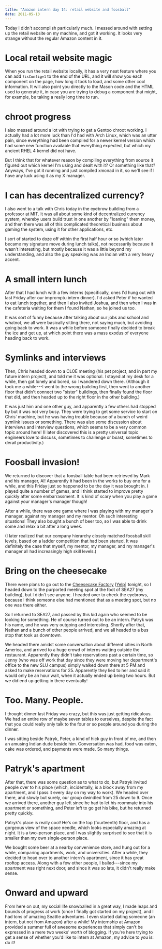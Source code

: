 ```yaml
---
title: "Amazon intern day 14: retail website and foosball"
date: 2011-05-13
---
```


Today I didn't accomplish particularly much.  I messed around with setting up the retail website on my machine, and got it working.  It looks very strange without the regular Amazon content in it.

# Local retail website magic

When you run the retail website locally, it has a very neat feature where you can add `?isConfig=1` to the end of the URL, and it will show you each component on the page, how long it took to load, and some other cool information.  It will also point you directly to the Mason code and the HTML used to generate it, in case you are trying to debug a component that might, for example, be taking a really long time to run.

# chroot progress

I also messed around a lot with trying to get a Gentoo chroot working.  I actually had a lot more luck than I'd had with Arch Linux, which was an utter pain, since everything had been compiled for a newer kernel version which had some new function available that everything expected, but which my ancient RHEL 4 kernel did not have.

But I think that for whatever reason by compiling everything from source it figured out which kernel I'm using and dealt with it?  Or something like that?  Anyways, I've got it running and just compiled xmonad in it, so we'll see if I have any luck using it as my X manager.

# I can has decentralized currency?

I also went to a talk with Chris today in the eyebrow building from a professor at MIT.  It was all about some kind of decentralized currency system, whereby users build trust in one another by "loaning" them money, and then there was all of this complicated theoretical business about gaming the system, using it for other applications, etc.

I sort of started to doze off within the first half hour or so (which later became my signature move during lunch talks), not necessarily because it wasn't interesting, but mostly because it was a little beyond my understanding, and also the guy speaking was an Indian with a very heavy accent.

# A small intern lunch

After that I had lunch with a few interns (specifically, ones I'd hung out with last Friday after our impromptu intern dinner).  I'd asked Peter if he wanted to eat lunch together, and then I also invited Joshua, and then when I was in the cafeteria waiting for them I found Nathan, so he joined us too.

It was sort of funny because after talking about our jobs and school and whatnot, we all were basically sitting there, not saying much, but avoiding going back to work.  It was a while before someone finally decided to break the ice and get up, at which point there was a mass exodus of everyone heading back to work.

# Symlinks and interviews

Then, Chris headed down to a CLOE meeting (his pet project, and in part my future intern project), and told me it was optional.  I stayed at my desk for a while, then got lonely and bored, so I wandered down there.  (Although it took me a while---I went to the wrong building first, then went to another floor that didn't connect two "sister" buildings, then finally found the floor that did, and then headed up to the right floor in the other building.)

It was just him and one other guy, and apparently a few others had stopped by but it was not very busy.  They were trying to get some service to start on Chris' machine, but he was having trouble because of a bunch of weird symlink issues or something.  There was also some discussion about interviews and interview questions, which seems to be a very common topic around here!  (I later discovered this is a pretty universal topic engineers love to discuss, sometimes to challenge or boast, sometimes to derail productivity.)

# Foosball invasion!

We returned to discover that a foosball table had been retrieved by Mark and his manager, Al!  Apparently it had been in the works to buy one for a while, and this Friday just so happened to be the day it was brought in.  I played quite a number of games, and I think started to improve pretty quickly after some embarrassment.  It is kind of scary when you play a game against your manager's manager though!

After a while, there was one game where I was playing with my manager's manager, against my manager and my mentor.  Oh such interesting situations!  They also bought a bunch of beer too, so I was able to drink some and relax a bit after a long week.

(I later realized that our company hierarchy closely matched foosball skill levels, based on a ladder competition that had been started.  It was definitely the case that myself, my mentor, my manager, and my manager's manager all had increasingly high skill levels.)

# Bring on the cheesecake

There were plans to go out to the [Cheesecake Factory](http://www.thecheesecakefactory.com/) [[Yelp](http://www.yelp.ca/biz/the-cheesecake-factory-seattle)] tonight, so I headed down to the purported meeting spot at the foot of SEA27 (my building), but I didn't see anyone.  I headed over to check the eyebrows, because I think someone else had mentioned that as a meeting spot, but no one was there either.

So I returned to SEA27, and passed by this kid again who seemed to be looking for something.  He of course turned out to be an intern.  Patryk was his name, and he was very outgoing and interesting.  Shortly after that, Nathan and a bunch of other people arrived, and we all headed to a bus stop that took us downtown.

We headed there amidst some conversation about different cities in North America, and arrived to a huge crowd of interns waiting outside the restaurant.  Apparently they didn't take reservations past a certain time, so Jenny (who was off work that day since they were moving her department's office to the new SLU campus) simply walked down there at 5 PM and asked to make reservations for 25.  Apparently they lied to her and said it would only be an hour wait, when it actually ended up being two hours.  But we did end up getting in there eventually!

# Too. Many. People.

I thought dinner last Friday was crazy, but this was just getting ridiculous.  We had an entire row of maybe seven tables to ourselves, despite the fact that you could really only talk to the four or so people around you during the dinner.

I was sitting beside Patryk, Peter, a kind of hick guy in front of me, and then an amusing Indian dude beside him.  Conversation was had, food was eaten, cake was ordered, and payments were made.  So many things.

# Patryk's apartment

After that, there was some question as to what to do, but Patryk invited people over to his place (which, incidentally, is a block away from my apartment, and I pass it every day on my way to work).  We headed over there, and slowly but surely, our group dwindled from 25 down to 9.  Once we arrived there, another guy left since he had to let his roommate into his apartment or something, and Peter left to go get his bike, but he returned pretty quickly.

Patryk's place is really cool!  He's on the top (fourteenth) floor, and has a gorgeous view of the space needle, which looks especially amazing at night.  It is a two-person place, and I was slightly surprised to see that it is smaller than my own single-person place.

We bought some beer at a nearby convenience store, and hung out for a while, comparing apartments, work, and universities.  After a while, they decided to head over to another intern's apartment, since it has great rooftop access.  Along with a few other people, I bailed---since my apartment was right next door, and since it was so late, it didn't really make sense.

# Onward and upward

From here on out, my social life snowballed in a great way, I made leaps and bounds of progress at work (once I finally got started on my project), and I had tons of amazing Seattle adventures.  I even started dating someone (an intern, but not from Amazon) after a while!  My internship at Amazon provided a summer full of awesome experiences that simply can't be expressed in a mere two weeks' worth of blogging.  If you're here trying to get a sense of whether you'd like to intern at Amazon, my advice to you is: do it!
